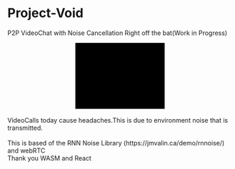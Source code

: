# Project-Void
P2P VideoChat with Noise Cancellation
Right off the bat(Work in Progress)
<br>                                       
<p align="center">
    <img src="./img/favicon.gif" width=200/>
</p>                                                                                   
VideoCalls today cause headaches.This is due to environment noise that is transmitted.<br>
<br>
This is based of the RNN Noise Library (https://jmvalin.ca/demo/rnnoise/)<br>
and webRTC
<br>
Thank you WASM and React
